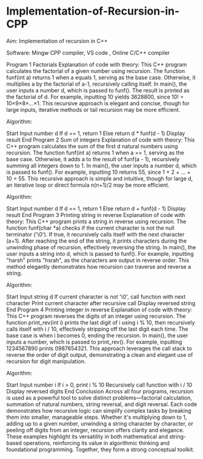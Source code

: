 # Implementation-of-Recursion-in-CPP
Aim: Implementation of recursion in C++

Software: Mingw CPP compiler, VS code , Online C/C++ compiler

Program 1 Factorials
Explanation of code with theory: This C++ program calculates the factorial of a given number using recursion. The function funf(int a) returns 1 when a equals 1, serving as the base case. Otherwise, it multiplies a by the factorial of a-1, recursively calling itself. In main(), the user inputs a number d, which is passed to funf(). The result is printed as the factorial of d. For example, inputting 10 yields 3628800, since 10! = 10×9×8×...×1. This recursive approach is elegant and concise, though for large inputs, iterative methods or tail recursion may be more efficient.

Algorithm:

Start
Input number d
If d == 1, return 1
Else return d * funf(d - 1)
Display result
End
Program 2 Sum of integers
Explanation of code with theory: This C++ program calculates the sum of the first d natural numbers using recursion. The function funf(int a) returns 1 when a == 1, serving as the base case. Otherwise, it adds a to the result of funf(a - 1), recursively summing all integers down to 1. In main(), the user inputs a number d, which is passed to funf(). For example, inputting 10 returns 55, since 1 + 2 + ... + 10 = 55. This recursive approach is simple and intuitive, though for large d, an iterative loop or direct formula n(n+1)/2 may be more efficient.

Algorithm:

Start
Input number d
If d == 1, return 1
Else return d + funf(d - 1)
Display result
End
Program 3 Printing string in reverse
Explanation of code with theory: This C++ program prints a string in reverse using recursion. The function funf(char *a) checks if the current character is not the null terminator ('\0'). If true, it recursively calls itself with the next character (a+1). After reaching the end of the string, it prints characters during the unwinding phase of recursion, effectively reversing the string. In main(), the user inputs a string into d, which is passed to funf(). For example, inputting "harsh" prints "hsrah", as the characters are output in reverse order. This method elegantly demonstrates how recursion can traverse and reverse a string.

Algorithm:

Start
Input string d
If current character is not '\0', call function with next character
Print current character after recursive call
Display reversed string
End
Program 4 Printing integer in reverse
Explanation of code with theory: This C++ program reverses the digits of an integer using recursion. The function print_rev(int i) prints the last digit of i using i % 10, then recursively calls itself with i / 10, effectively stripping off the last digit each time. The base case is when i becomes 0, ending the recursion. In main(), the user inputs a number, which is passed to print_rev(). For example, inputting 1234567890 prints 0987654321. This approach leverages the call stack to reverse the order of digit output, demonstrating a clean and elegant use of recursion for digit manipulation.

Algorithm:

Start
Input number i
If i > 0, print i % 10
Recursively call function with i / 10
Display reversed digits
End
Conclusion
Across all four programs, recursion is used as a powerful tool to solve distinct problems—factorial calculation, summation of natural numbers, string reversal, and digit reversal. Each code demonstrates how recursive logic can simplify complex tasks by breaking them into smaller, manageable steps. Whether it's multiplying down to 1, adding up to a given number, unwinding a string character by character, or peeling off digits from an integer, recursion offers clarity and elegance. These examples highlight its versatility in both mathematical and string-based operations, reinforcing its value in algorithmic thinking and foundational programming. Together, they form a strong conceptual toolkit.
